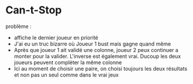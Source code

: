 # Can-t-Stop



problème : 
- affiche le dernier joueur en priorité 
- J'ai eu un truc bizarre où Joueur 1 bust mais gagne quand même
- Après que joueur 1 ait validé une colonne, joueur 2 peux continuer a monter pour la valider. L'inverse est également vrai. Ducoup les deux joueurs peuvent compléter la même colonne
- Ici au moment de choisir une paire, on choisi toujours les deux résultats et non pas un seul comme dans le vrai jeux